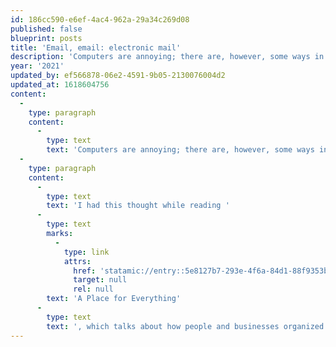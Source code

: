 ```yaml
---
id: 186cc590-e6ef-4ac4-962a-29a34c269d08
published: false
blueprint: posts
title: 'Email, email: electronic mail'
description: 'Computers are annoying; there are, however, some ways in which they make our lives easier, which most of us who benefit from them take for granted.'
year: '2021'
updated_by: ef566878-06e2-4591-9b05-2130076004d2
updated_at: 1618604756
content:
  -
    type: paragraph
    content:
      -
        type: text
        text: 'Computers are annoying; there are, however, some ways in which they make our lives easier, which most of us who benefit from them take for granted. One such way is this: when you send someone an email, you retain a copy of it—unlike paper mail, where you have to make copies of your outgoing correspondence yourself. Email applications also organize your correspondence by thread (not just newest message first), which is extremely convenient but would be a pain to do by hand.'
  -
    type: paragraph
    content:
      -
        type: text
        text: 'I had this thought while reading '
      -
        type: text
        marks:
          -
            type: link
            attrs:
              href: 'statamic://entry::5e8127b7-293e-4f6a-84d1-88f9353bc605'
              target: null
              rel: null
        text: 'A Place for Everything'
      -
        type: text
        text: ', which talks about how people and businesses organized their piles of correspondence during the period (roughly from the late 19th century until email) when there was both a lot of it and it was all on paper.'
---
```

